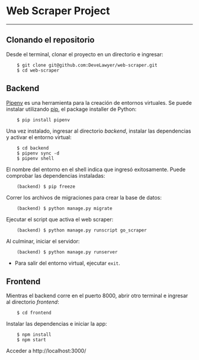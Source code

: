 # Web Scraper Project

---

## Clonando el repositorio

Desde el terminal, clonar el proyecto en un directorio e ingresar:

```shell
    $ git clone git@github.com:DeveLawyer/web-scraper.git
    $ cd web-scraper
```

## Backend

[Pipenv](https://pypi.org/project/pipenv/) es una herramienta para la creación de entornos virtuales. Se puede instalar utilizando [pip](https://pypi.org/project/pip/), el package installer de Python:

```shell
    $ pip install pipenv
```

Una vez instalado, ingresar al directorio _backend_, instalar las dependencias y activar el entorno virtual:

```shell
    $ cd backend
    $ pipenv sync -d
    $ pipenv shell
```

El nombre del entorno en el shell indica que ingresó exitosamente. Puede comprobar las dependencias instaladas:

```shell
    (backend) $ pip freeze
```

Correr los archivos de migraciones para crear la base de datos:

```shell
    (backend) $ python manage.py migrate
```

Ejecutar el script que activa el web scraper:

```shell
    (backend) $ python manage.py runscript go_scraper
```

Al culminar, iniciar el servidor:

```shell
    (backend) $ python manage.py runserver
```

- Para salir del entorno virtual, ejecutar `exit`.

## Frontend

Mientras el backend corre en el puerto 8000, abrir otro terminal e ingresar al directorio _frontend_:

```shell
    $ cd frontend
```

Instalar las dependencias e iniciar la app:

```shell
    $ npm install
    $ npm start
```

Acceder a http://localhost:3000/
